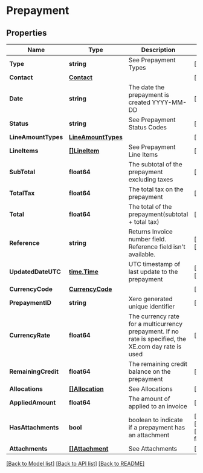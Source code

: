 # Prepayment

## Properties

Name | Type | Description | Notes
------------ | ------------- | ------------- | -------------
**Type** | **string** | See Prepayment Types | [optional] 
**Contact** | [**Contact**](Contact.md) |  | [optional] 
**Date** | **string** | The date the prepayment is created YYYY-MM-DD | [optional] 
**Status** | **string** | See Prepayment Status Codes | [optional] 
**LineAmountTypes** | [**LineAmountTypes**](LineAmountTypes.md) |  | [optional] 
**LineItems** | [**[]LineItem**](LineItem.md) | See Prepayment Line Items | [optional] 
**SubTotal** | **float64** | The subtotal of the prepayment excluding taxes | [optional] 
**TotalTax** | **float64** | The total tax on the prepayment | [optional] 
**Total** | **float64** | The total of the prepayment(subtotal + total tax) | [optional] 
**Reference** | **string** | Returns Invoice number field. Reference field isn&#39;t available. | [optional] [readonly] 
**UpdatedDateUTC** | [**time.Time**](time.Time.md) | UTC timestamp of last update to the prepayment | [optional] [readonly] 
**CurrencyCode** | [**CurrencyCode**](CurrencyCode.md) |  | [optional] 
**PrepaymentID** | **string** | Xero generated unique identifier | [optional] 
**CurrencyRate** | **float64** | The currency rate for a multicurrency prepayment. If no rate is specified, the XE.com day rate is used | [optional] 
**RemainingCredit** | **float64** | The remaining credit balance on the prepayment | [optional] 
**Allocations** | [**[]Allocation**](Allocation.md) | See Allocations | [optional] 
**AppliedAmount** | **float64** | The amount of applied to an invoice | [optional] 
**HasAttachments** | **bool** | boolean to indicate if a prepayment has an attachment | [optional] [readonly] [default to false]
**Attachments** | [**[]Attachment**](Attachment.md) | See Attachments | [optional] 

[[Back to Model list]](../README.md#documentation-for-models) [[Back to API list]](../README.md#documentation-for-api-endpoints) [[Back to README]](../README.md)


